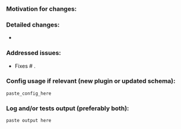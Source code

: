 ### Motivation for changes:

### Detailed changes:

- 

### Addressed issues:

- Fixes # .

### Config usage if relevant (new plugin or updated schema):
```
paste_config_here
```
### Log and/or tests output (preferably both):
```
paste output here
```


